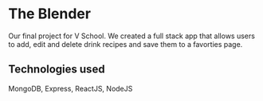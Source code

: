 # The Blender
Our final project for V School. We created a full stack app that allows users to add, edit and delete drink recipes and save them to a favorties page.

## Technologies used

MongoDB, Express, ReactJS, NodeJS

